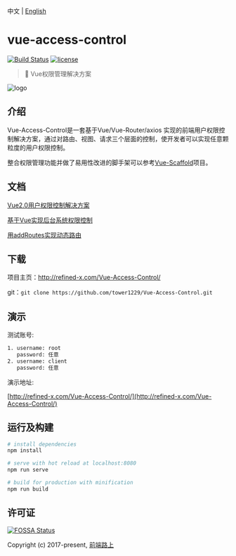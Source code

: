中文 | [English](README.md)

# vue-access-control

[![Build Status](https://travis-ci.com/tower1229/Vue-Access-Control.svg?branch=master)](https://travis-ci.com/tower1229/Vue-Access-Control) [![license](https://img.shields.io/github/license/tower1229/Vue-Access-Control.svg)]()

> :gem: Vue权限管理解决方案

![logo](https://refined-x.com/asset/vsc-logo.png)

## 介绍

Vue-Access-Control是一套基于Vue/Vue-Router/axios 实现的前端用户权限控制解决方案，通过对路由、视图、请求三个层面的控制，使开发者可以实现任意颗粒度的用户权限控制。

整合权限管理功能并做了易用性改进的脚手架可以参考[Vue-Scaffold](https://github.com/tower1229/Vue-Scaffold)项目。

## 文档

[Vue2.0用户权限控制解决方案](http://refined-x.com/2017/11/28/Vue2.0%E7%94%A8%E6%88%B7%E6%9D%83%E9%99%90%E6%8E%A7%E5%88%B6%E8%A7%A3%E5%86%B3%E6%96%B9%E6%A1%88/)

[基于Vue实现后台系统权限控制](http://refined-x.com/2017/08/29/%E5%9F%BA%E4%BA%8EVue%E5%AE%9E%E7%8E%B0%E5%90%8E%E5%8F%B0%E7%B3%BB%E7%BB%9F%E6%9D%83%E9%99%90%E6%8E%A7%E5%88%B6/)

[用addRoutes实现动态路由](http://refined-x.com/2017/09/01/%E7%94%A8addRoutes%E5%AE%9E%E7%8E%B0%E5%8A%A8%E6%80%81%E8%B7%AF%E7%94%B1/)

## 下载

项目主页：http://refined-x.com/Vue-Access-Control/

git：`git clone https://github.com/tower1229/Vue-Access-Control.git`


## 演示

测试账号:

``` bash
1. username: root
   password: 任意
2. username: client
   password: 任意
```

演示地址:

[http://refined-x.com/Vue-Access-Control/](http://refined-x.com/Vue-Access-Control/)

## 运行及构建

``` bash
# install dependencies
npm install

# serve with hot reload at localhost:8080
npm run serve

# build for production with minification
npm run build

```


## 许可证

[![FOSSA Status](https://app.fossa.io/api/projects/git%2Bgithub.com%2Ftower1229%2FVue-Access-Control.svg?type=large)](https://app.fossa.io/projects/git%2Bgithub.com%2Ftower1229%2FVue-Access-Control?ref=badge_large)

Copyright (c) 2017-present, [前端路上](http://refined-x.com)
